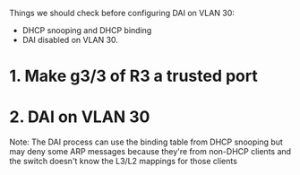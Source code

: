 Things we should check before configuring DAI on VLAN 30:
- DHCP snooping and DHCP binding
- DAI disabled on VLAN 30.
# 1. Make g3/3 of R3 a trusted port

# 2. DAI on VLAN 30

Note:
The DAI process can use the binding table from DHCP snooping but may deny some ARP messages because they're from non-DHCP clients and the switch doesn't know the L3/L2 mappings for those clients



